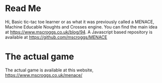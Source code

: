 # Read Me
Hi, Basic tic-tac toe learner or as what it was previously called a MENACE, Machine Educable Noughts and Crosses engine.
You can find the main idea at https://www.mscroggs.co.uk/blog/94.
A Javascript based repository is available at https://github.com/mscroggs/MENACE

# The actual game
The actual game is available at this website, https://www.mscroggs.co.uk/menace/